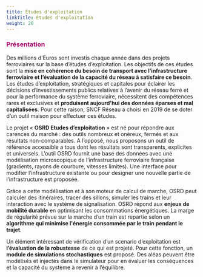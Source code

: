 ```yaml
---
title: Études d'exploitation
linkTitle: Études d'exploitation
weight: 20
---
```


### <font color=#aa026d>Présentation</font>

Des millions d'Euros sont investis chaque année dans des projets ferroviaires sur la base d’études d’exploitation. Les objectifs de ces études sont la **mise en cohérence du besoin de transport avec l’infrastructure ferroviaire et l’évaluation de la capacité du réseau à satisfaire ce besoin**. Les études d’exploitation, stratégiques et capitales pour éclairer les décisions d’investissements publics relatives à l’avenir du réseau ferré et pour la performance du système ferroviaire, nécessitent des compétences rares et exclusives et **produisent aujourd’hui des données éparses et mal capitalisées**. Pour cette raison, SNCF Réseau a choisi en 2019 de se doter d’un outil maison pour effectuer ces études.

Le projet « **OSRD Etudes d’exploitation** » est né pour répondre aux carences du marché : des outils nombreux et onéreux, fermés et aux résultats non-comparables. A l’opposé, nous proposons un outil de référence accessible a tous dont les résultats sont transparents, explicites et universels. L’outil OSRD fournit une base des données avec une modélisation microscopique de l’infrastructure ferroviaire française (gradients, rayons de courbure, vitesses limites). Une interface pour modifier l’infrastructure existante ou pour designer une nouvelle partie de l’infrastructure est proposée.

Grâce a cette modélisation et à son moteur de calcul de marche, OSRD peut calculer des itinéraires, tracer des sillons, simuler les trains et leur interaction avec le système de signalisation.
OSRD répond aux **enjeux de mobilité durable** en optimisant les consommations énergétiques. La marge de régularité prévue sur la marche d’un train est repartie selon un **algorithme qui minimise l'énergie consommée par le train pendant le trajet**.

Un élément intéressant de vérification d’un scenario d’exploitation est **l’évaluation de la robustesse** de ce qui est projeté. Pour cette fonction, un **module de simulations stochastiques** est proposé. Des aléas peuvent être modélisés et injectés dans le simulateur pour en évaluer les conséquences et la capacité du système à revenir à l’équilibre.

